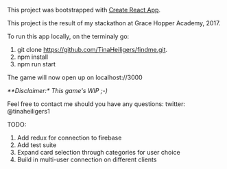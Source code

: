 This project was bootstrapped with [Create React App](https://github.com/facebookincubator/create-react-app).

This project is the result of my stackathon at Grace Hopper Academy, 2017.

To run this app locally, on the terminaly go:

1. git clone https://github.com/TinaHeiligers/findme.git.
2. npm install
3. npm run start

The game will now open up on localhost://3000


_**Disclaimer:*_
_This game's WIP ;-)_

Feel free to contact me should you have any questions: twitter: @tinaheiligers1

TODO:
1. Add redux for connection to firebase
2. Add test suite
3. Expand card selection through categories for user choice
4. Build in multi-user connection on different clients
